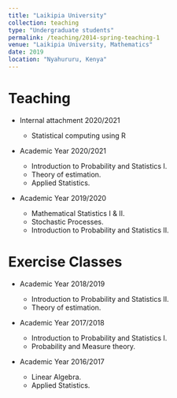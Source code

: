 ```yaml
---
title: "Laikipia University"
collection: teaching
type: "Undergraduate students"
permalink: /teaching/2014-spring-teaching-1
venue: "Laikipia University, Mathematics"
date: 2019
location: "Nyahururu, Kenya"
---
```


Teaching
======
* Internal attachment 2020/2021
  * Statistical computing using R
    
* Academic Year 2020/2021
  * Introduction to Probability and Statistics I.
  * Theory of estimation.
  * Applied Statistics.

* Academic Year 2019/2020
  * Mathematical Statistics I & II.
  * Stochastic Processes.
  * Introduction to Probability and Statistics II.
    
Exercise Classes
======
* Academic Year 2018/2019
  * Introduction to Probability and Statistics II.
  * Theory of estimation.
    
* Academic Year 2017/2018
  * Introduction to Probability and Statistics I.
  * Probability and Measure theory.
  
* Academic Year 2016/2017
  * Linear Algebra.
  * Applied Statistics.
  
